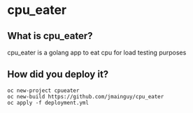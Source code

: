# cpu_eater
## What is cpu_eater?
cpu_eater is a golang app to eat cpu for load testing purposes
## How did you deploy it?
```/bin/bash
oc new-project cpueater
oc new-build https://github.com/jmainguy/cpu_eater
oc apply -f deployment.yml
```
